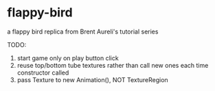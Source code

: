 # flappy-bird
a flappy bird replica from Brent Aureli's tutorial series


TODO:
1. start game only on play button click <in progress>
2. reuse top/bottom tube textures rather than call new ones each time constructor called
3. pass Texture to new Animation(), NOT TextureRegion
